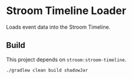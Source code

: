 # Stroom Timeline Loader

Loads event data into the Stroom Timeline.

## Build
This project depends on `stroom:stroom-timeline`.

```bash
./gradlew clean build shadowJar
```